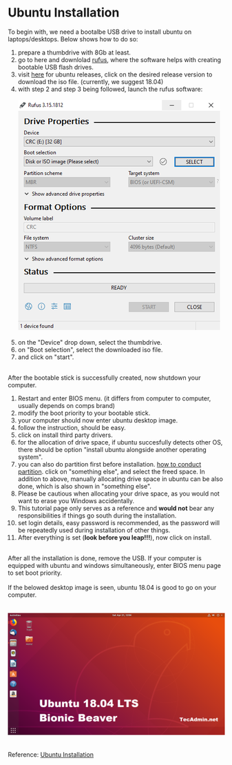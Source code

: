 # Ubuntu Installation
To begin with, we need a bootalbe USB drive to install ubuntu on laptops/desktops. Below shows how to do so:</br>
1. prepare a thumbdrive with 8Gb at least.</br>
2. go to here and downlolad [rufus](https://rufus.ie/en/), where the software helps with creating bootable USB flash drives.</br>
3. visit [here](https://releases.ubuntu.com/) for ubuntu releases, click on the desired release version to download the iso file. (currently, we suggest 18.04)</br>
4. with step 2 and step 3 being followed, launch the rufus software:</br></br>![alt text](https://github.com/HKPolyU-UAV/How-to-install-everything/blob/main/medias/rufus.png)</br></br>
5. on the "Device" drop down, select the thumbdrive. </br>
6. on "Boot selection", select the downloaded iso file.</br>
7. and click on "start". </br></br>

After the bootable stick is successfully created, now shutdown your computer.<br/>
1. Restart and enter BIOS menu. (it differs from computer to computer, usually depends on comps brand)<br/>
2. modify the boot priority to your bootable stick. </br>
3. your computer should now enter ubuntu desktop image. </br>
4. follow the instruction, should be easy. </br>
5. click on install third party drivers. </br>
6. for the allocation of drive space, if ubuntu succesfully detects other OS, there should be option "install ubuntu alongside another operating system". </br>
7. you can also do partition first before installation. [how to conduct partition](https://www.techadvisor.com/how-to/windows/partition-windows-10-3679598/). click on "something else", and select the freed space. In addition to above, manually allocating drive space in ubuntu can be also done, which is also shown in "something else". </br>
8. Please be cautious when allocating your drive space, as you would not want to erase you Windows accidentally. </br>
9. This tutorial page only serves as a reference and **would not** bear any responsibilities if things go south during the installation.</br>
10. set login details, easy password is recommended, as the password will be repeatedly used during installation of other things.</br>
11. After everything is set (**look before you leap!!!**), now click on install. </br></br>

After all the installation is done, remove the USB. If your computer is equipped with ubuntu and windows simultaneously, enter BIOS menu page to set boot priority. </br></br>
If the belowed desktop image is seen, ubuntu 18.04 is good to go on your computer.</br></br></br>
![alt text](https://github.com/HKPolyU-UAV/How-to-install-everything/blob/main/medias/ubuntu.png)</br></br></br>
Reference: [Ubuntu Installation](https://ubuntu.com/tutorials/install-ubuntu-desktop#1-overview)




